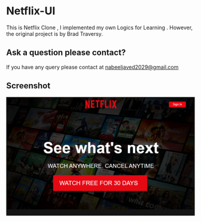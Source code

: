 # Netflix-UI
This is Netflix Clone , I implemented my own Logics for Learning . However, the original project is by Brad Traversy.

## Ask a question please contact?

If you have any query please contact at nabeeljaved2029@gmail.com

## Screenshot

![Home Page](/screenshots/netflix.png)
